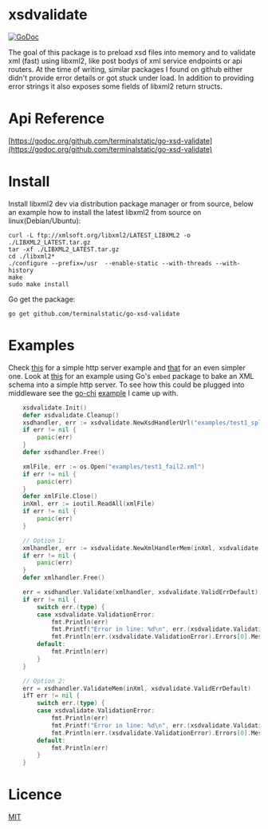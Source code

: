 # xsdvalidate
[![GoDoc](https://godoc.org/github.com/terminalstatic/go-xsd-validate?status.svg)](https://godoc.org/github.com/terminalstatic/go-xsd-validate)

The goal of this package is to preload xsd files into memory and to validate xml (fast) using libxml2, like post bodys of xml service endpoints or api routers. At the time of writing, similar packages I found on github either didn't provide error details or got stuck under load. In addition to providing error strings it also exposes some fields of libxml2 return structs. 

# Api Reference
[https://godoc.org/github.com/terminalstatic/go-xsd-validate](https://godoc.org/github.com/terminalstatic/go-xsd-validate)

# Install
Install libxml2 dev via distribution package manager or from source, below an example how to install the latest libxml2 from source on linux(Debian/Ubuntu): 

	curl -L ftp://xmlsoft.org/libxml2/LATEST_LIBXML2 -o ./LIBXML2_LATEST.tar.gz
	tar -xf ./LIBXML2_LATEST.tar.gz
	cd ./libxml2*
	./configure --prefix=/usr  --enable-static --with-threads --with-history
	make
	sudo make install
	
Go get the package:

	go get github.com/terminalstatic/go-xsd-validate
	
# Examples
Check [this](./examples/_server/simple/simple.go) for a simple http server example and [that](./examples/_server/simpler/simpler.go) for an even simpler one. Look at [this](./examples/_server/simpler_mem/simpler_mem.go) for an example using Go's `embed` package to bake an XML schema into a simple http server.
To see how this could be plugged into middleware see the [go-chi](https://github.com/go-chi/chi) [example](./examples/_server/chi/chi.go) I came up with. 

```go
	xsdvalidate.Init()
	defer xsdvalidate.Cleanup()
	xsdhandler, err := xsdvalidate.NewXsdHandlerUrl("examples/test1_split.xsd", xsdvalidate.ParsErrDefault)
	if err != nil {
		panic(err)
	}
	defer xsdhandler.Free()

	xmlFile, err := os.Open("examples/test1_fail2.xml")
	if err != nil {
		panic(err)
	}
	defer xmlFile.Close()
	inXml, err := ioutil.ReadAll(xmlFile)
	if err != nil {
		panic(err)
	}

	// Option 1:
	xmlhandler, err := xsdvalidate.NewXmlHandlerMem(inXml, xsdvalidate.ParsErrDefault)
	if err != nil {
		panic(err)
	}
	defer xmlhandler.Free()

	err = xsdhandler.Validate(xmlhandler, xsdvalidate.ValidErrDefault)
	if err != nil {
		switch err.(type) {
		case xsdvalidate.ValidationError:
			fmt.Println(err)
			fmt.Printf("Error in line: %d\n", err.(xsdvalidate.ValidationError).Errors[0].Line)
			fmt.Println(err.(xsdvalidate.ValidationError).Errors[0].Message)
		default:
			fmt.Println(err)
		}
	}

	// Option 2:
	err = xsdhandler.ValidateMem(inXml, xsdvalidate.ValidErrDefault)
	ifT err != nil {
		switch err.(type) {
		case xsdvalidate.ValidationError:
			fmt.Println(err)
			fmt.Printf("Error in line: %d\n", err.(xsdvalidate.ValidationError).Errors[0].Line)
			fmt.Println(err.(xsdvalidate.ValidationError).Errors[0].Message)
		default:
			fmt.Println(err)
		}
	}
```

# Licence
[MIT](./LICENSE)
